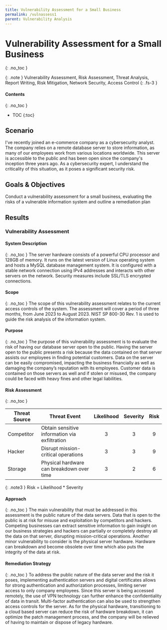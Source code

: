 ```yaml
---
title: Vulnerability Assessment for a Small Business
permalink: /vulnassess1
parent: Vulnerability Analysis
---
```

# Vulnerability Assessment for a Small Business
{: .no_toc }

{: .note }
Vulnerability Assessment, Risk Assessment, Threat Analysis, Report Writing, Risk Mitigation, Network Security, Access Control
{: .fs-3 }

#### Contents
{: .no_toc }
- TOC
{:toc}

## Scenario
I've recently joined an e-commerce company as a cybersecurity analyst. The company relies on a remote database server to store information, as many of our employees work from various locations worldwide. This server is accessible to the public and has been open since the company's inception three years ago. As a cybersecurity expert, I understand the criticality of this situation, as it poses a significant security risk.

## Goals & Objectives
Conduct a vulnerability assessment for a small business, evaluating the risks of a vulnerable information system and outline a remediation plan

## Results

### Vulnerability Assessment
#### System Description
{: .no_toc }
The server hardware consists of a powerful CPU processor and 128GB of memory. It runs on the latest version of Linux operating system and hosts a MySQL database management system. It is configured with a stable network connection using IPv4 addresses and interacts with other servers on the network. Security measures include SSL/TLS encrypted connections.

#### Scope
{: .no_toc }
The scope of this vulnerability assessment relates to the current access controls of the system. The assessment will cover a period of three months, from June 2023 to August 2023. NIST SP 800-30 Rev. 1 is used to guide the risk analysis of the information system.

#### Purpose
{: .no_toc }
The purpose of this vulnerability assessment is to evaluate the risk of having our database server open to the public. Having the server open to the public presents a risk because the data contained on that server assists our employees in finding potential customers. Data on the server can be easily compromised, impacting the business financially as well as damaging the company’s reputation with its employees. Customer data is contained on those servers as well and if stolen or misused, the company could be faced with heavy fines and other legal liabilities. 

#### Risk Assessment
{: .no_toc }

| Threat Source | Threat Event | Likelihood | Severity | Risk |  
|---|---|:---:|:---:|:---:|
 Competitor | Obtain sensitive information via exfiltration | 3 | 3 | 9 |
 Hacker | Disrupt mission-critical operations | 3 | 3 | 9 |
 Storage | Physical hardware can breakdown over time | 3 | 2 | 6 |

{: .note3 }
Risk = Likelihood * Severity

#### Approach
{: .no_toc }
The main vulnerability that must be addressed in this assessment is the public nature of the data servers. Data that is open to the public is at risk for misuse and exploitation by competitors and hackers. Competing businesses can extract sensitive information to gain insight on our business strategies and hackers can partially or completely destroy all the data on that server, disrupting mission-critical operations. Another minor vulnerability to consider is the physical server hardware. Hardware can breakdown and become obsolete over time which also puts the integrity of the data at risk.

#### Remediation Strategy
{: .no_toc }
To address the public nature of the data server and the risk it poses, implementing authentication servers and digital certificates allows for strong authentication and authorization processes, limiting server access to only company employees. Since this server is being accessed remotely, the use of VPN technology can further enhance the confidentiality of data in transit. Multi-factor authentication can also be used to strengthen access controls for the server. As for the physical hardware, transitioning to a cloud based server can reduce the risk of hardware breakdown, it can optimize the patch management process, and the company will be relieved of having to maintain or dispose of legacy hardware.